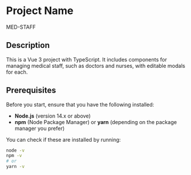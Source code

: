 # Project Name

MED-STAFF

## Description
This is a Vue 3 project with TypeScript. It includes components for managing medical staff, such as doctors and nurses, with editable modals for each.

## Prerequisites

Before you start, ensure that you have the following installed:

- **Node.js** (version 14.x or above)
- **npm** (Node Package Manager) or **yarn** (depending on the package manager you prefer)

You can check if these are installed by running:

```bash
node -v
npm -v
# or
yarn -v
